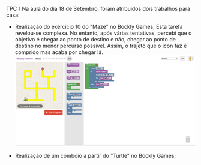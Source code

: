 TPC 1
Na aula do dia 18 de Setembro, foram atribuidos dois trabalhos para casa:
- Realização do exercicio 10 do "Maze" no Bockly Games;
  Esta tarefa revelou-se complexa. No entanto, após várias tentativas, percebi que o objetivo é chegar ao ponto de destino e não, chegar ao ponto de destino no menor     percurso possível. Assim, o trajeto que o icon faz é comprido mas acaba por chegar lá. 
  ![image alt](https://github.com/ClaudiaTeixeiraa/ATP2025/blob/8da6034ac0c9f17d65d61cee5a864585da279e59/Resolu%C3%A7%C3%A3o%20do%20exc%2010%20do%20Maze.png)
  
- Realização de um comboio a partir do "Turtle" no Bockly Games;

